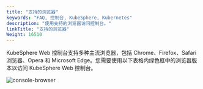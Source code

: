 ```yaml
---
title: "支持的浏览器"
keywords: "FAQ, 控制台, KubeSphere, Kubernetes"
description: "使用支持的浏览器访问控制台。"
linkTitle: "支持的浏览器"
Weight: 16510
---
```


KubeSphere Web 控制台支持多种主流浏览器，包括 Chrome、Firefox、Safari 浏览器、Opera 和 Microsoft Edge。您需要使用以下表格内绿色框中的浏览器版本以访问 KubeSphere Web 控制台。

![console-browser](/images/docs/v3.3/faq/kubesphere-web-console/supported-browsers/console-browser.png)
